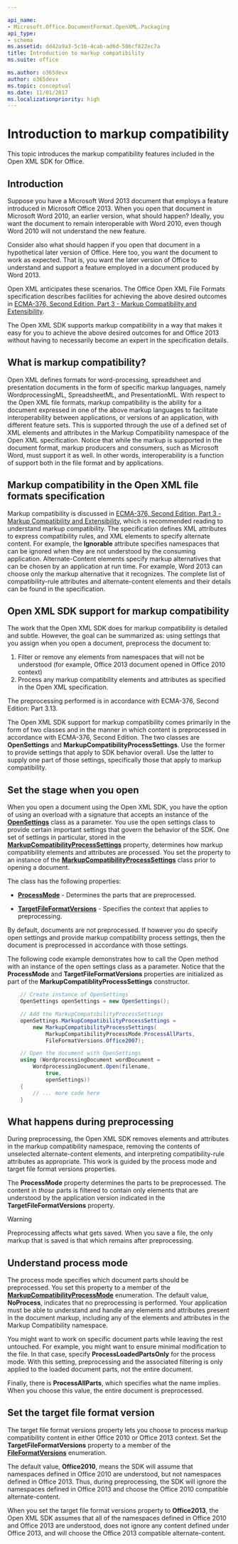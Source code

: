 ```yaml
---

api_name:
- Microsoft.Office.DocumentFormat.OpenXML.Packaging
api_type:
- schema
ms.assetid: dd42a9a3-5c16-4cab-ad6d-506cf822ec7a
title: Introduction to markup compatibility
ms.suite: office

ms.author: o365devx
author: o365devx
ms.topic: conceptual
ms.date: 11/01/2017
ms.localizationpriority: high
---
```


# Introduction to markup compatibility

This topic introduces the markup compatibility features included in the Open XML SDK for Office.

## Introduction

Suppose you have a Microsoft Word 2013 document that employs a feature introduced in Microsoft Office 2013. When you open that document in Microsoft Word 2010, an earlier version, what should happen? Ideally, you want the document to remain interoperable with Word 2010, even though Word 2010 will not understand the new feature.

Consider also what should happen if you open that document in a hypothetical later version of Office. Here too, you want the document to work as expected. That is, you want the later version of Office to understand and support a feature employed in a document produced by Word 2013.

Open XML anticipates these scenarios. The Office Open XML File Formats specification describes facilities for achieving the above desired outcomes in [ECMA-376, Second Edition, Part 3 - Markup Compatibility and Extensibility](https://www.ecma-international.org/publications-and-standards/standards/ecma-376/).

The Open XML SDK supports markup compatibility in a way that makes it easy for you to achieve the above desired outcomes for and Office 2013 without having to necessarily become an expert in the specification details.

## What is markup compatibility?

Open XML defines formats for word-processing, spreadsheet and presentation documents in the form of specific markup languages, namely WordprocessingML, SpreadsheetML, and PresentationML. With respect to the Open XML file formats, markup compatibility is the ability for a document expressed in one of the above markup languages to facilitate interoperability between applications, or versions of an application, with different feature sets. This is supported through the use of a defined set of XML elements and attributes in the Markup Compatibility namespace of the Open XML specification. Notice that while the markup is supported in the document format, markup producers and consumers, such as Microsoft Word, must support it as well. In other words, interoperability is a function of support both in the file format and by applications.

## Markup compatibility in the Open XML file formats specification

Markup compatibility is discussed in [ECMA-376, Second Edition, Part 3 - Markup Compatibility and Extensibility](https://www.ecma-international.org/wp-content/uploads/ECMA-376-3_5th_edition_december_2015.zip), which is recommended reading to understand markup compatibility. The specification defines XML attributes to express compatibility rules, and XML elements to specify alternate content. For example, the **Ignorable** attribute specifies namespaces that can be ignored when they are not understood by the consuming application. Alternate-Content elements specify markup alternatives that can be chosen by an application at run time. For example, Word 2013 can choose only the markup alternative that it recognizes. The complete list of compatibility-rule attributes and alternate-content elements and their details can be found in the specification.

## Open XML SDK support for markup compatibility

The work that the Open XML SDK does for markup compatibility is detailed and subtle. However, the goal can be summarized as: using settings that you assign when you open a document, preprocess the document to:

1. Filter or remove any elements from namespaces that will not be understood (for example, Office 2013 document opened in Office 2010 context)
2. Process any markup compatibility elements and attributes as specified in the Open XML specification.

The preprocessing performed is in accordance with ECMA-376, Second Edition: Part 3.13.

The Open XML SDK support for markup compatibility comes primarily in the form of two classes and in the manner in which content is preprocessed in accordance with ECMA-376, Second Edition. The two classes are **OpenSettings** and **MarkupCompatibilityProcessSettings**. Use the former to provide settings that apply to SDK behavior overall. Use the latter to supply one part of those settings, specifically those that apply to markup compatibility.

## Set the stage when you open

When you open a document using the Open XML SDK, you have the option of using an overload with a signature that accepts an instance of the **[OpenSettings](/dotnet/api/documentformat.openxml.packaging.opensettings)** class as a parameter. You use the open settings class to provide certain important settings that govern the behavior of the SDK. One set of settings in particular, stored in the **[MarkupCompatibilityProcessSettings](/dotnet/api/documentformat.openxml.packaging.opensettings.markupcompatibilityprocesssettings)** property, determines how markup compatibility elements and attributes are processed. You set the property to an instance of the **[MarkupCompatibilityProcessSettings](/dotnet/api/documentformat.openxml.packaging.markupcompatibilityprocesssettings)** class prior to opening a document.

The class has the following properties:

- **[ProcessMode](/dotnet/api/documentformat.openxml.packaging.markupcompatibilityprocesssettings.processmode)** - Determines the parts that are preprocessed.

- **[TargetFileFormatVersions](/dotnet/api/documentformat.openxml.packaging.markupcompatibilityprocesssettings.targetfileformatversions)** - Specifies the context that applies to preprocessing.

By default, documents are not preprocessed. If however you do specify open settings and provide markup compatibility process settings, then the document is preprocessed in accordance with those settings.

The following code example demonstrates how to call the Open method with an instance of the open settings class as a parameter. Notice that the **ProcessMode** and **TargetFileFormatVersions** properties are initialized as part of the **MarkupCompatiblityProcessSettings** constructor.

```csharp
    // Create instance of OpenSettings
    OpenSettings openSettings = new OpenSettings();

    // Add the MarkupCompatibilityProcessSettings
    openSettings.MarkupCompatibilityProcessSettings =
        new MarkupCompatibilityProcessSettings(
            MarkupCompatibilityProcessMode.ProcessAllParts, 
            FileFormatVersions.Office2007);

    // Open the document with OpenSettings
    using (WordprocessingDocument wordDocument = 
        WordprocessingDocument.Open(filename, 
            true,
            openSettings))
    {
        // ... more code here
    }
```

## What happens during preprocessing

During preprocessing, the Open XML SDK removes elements and attributes in the markup compatibility namespace, removing the contents of unselected alternate-content elements, and interpreting compatibility-rule attributes as appropriate. This work is guided by the process mode and target file format versions properties.

The **ProcessMode** property determines the parts to be preprocessed. The content in *those* parts is filtered to contain only elements that are understood by the application version indicated in the **TargetFileFormatVersions** property.

> [!WARNING]
> Preprocessing affects what gets saved. When you save a file, the only markup that is saved is that which remains after preprocessing.

## Understand process mode

The process mode specifies which document parts should be preprocessed. You set this property to a member of the **[MarkupCompatibilityProcessMode](/dotnet/api/documentformat.openxml.packaging.markupcompatibilityprocessmode)** enumeration. The default value, **NoProcess**, indicates that no preprocessing is performed. Your application must be able to understand and handle any elements and attributes present in the document markup, including any of the elements and attributes in the Markup Compatibility namespace.

You might want to work on specific document parts while leaving the rest untouched. For example, you might want to ensure minimal modification to the file. In that case, specify **ProcessLoadedPartsOnly** for the process mode. With this setting, preprocessing and the associated filtering is only applied to the loaded document parts, not the entire document.

Finally, there is **ProcessAllParts**, which specifies what the name implies. When you choose this value, the entire document is preprocessed.

## Set the target file format version

The target file format versions property lets you choose to process markup compatibility content in either Office 2010 or Office 2013 context. Set the **TargetFileFormatVersions** property to a member of the **[FileFormatVersions](/dotnet/api/documentformat.openxml.fileformatversions)** enumeration.

The default value, **Office2010**, means the SDK will assume that namespaces defined in Office 2010 are understood, but not namespaces defined in Office 2013. Thus, during preprocessing, the SDK will ignore the namespaces defined in Office 2013 and choose the Office 2010 compatible alternate-content.

When you set the target file format versions property to **Office2013**, the Open XML SDK assumes that all of the namespaces defined in Office 2010 and Office 2013 are understood, does not ignore any content defined under Office 2013, and will choose
the Office 2013 compatible alternate-content.
